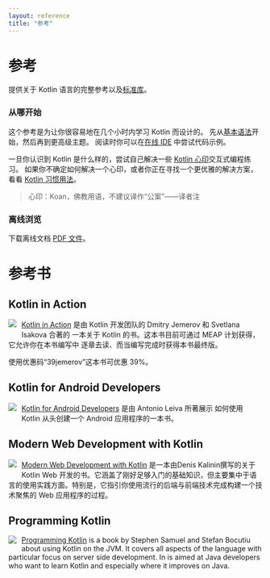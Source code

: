 ```yaml
---
layout: reference
title: "参考"
---
```


# 参考

提供关于 Kotlin 语言的完整参考以及[标准库](/api/latest/jvm/stdlib/index.html)。


### 从哪开始

这个参考是为让你很容易地在几个小时内学习 Kotlin 而设计的。
先从[基本语法](basic-syntax.html)开始，然后再到更高级主题。
阅读时你可以在[在线 IDE](http://try.kotlinlang.org/) 中尝试代码示例。

一旦你认识到 Kotlin 是什么样的，尝试自己解决一些 [Kotlin 心印](/docs/tutorials/koans.html)交互式编程练习。
如果你不确定如何解决一个心印，或者你正在寻找一个更优雅的解决方案，看看 [Kotlin 习惯用法](idioms.html)。
> 心印：Koan，佛教用语，不建议译作“公案”——译者注

### 离线浏览
下载离线文档 [PDF 文件](https://kotlin-zhcn.github.io/docs/kotlin-docs.pdf)。

# 参考书

## Kotlin in Action

   <a href="https://manning.com/books/kotlin-in-action"><img src="{{ site.baseurl }}/assets/images/Jemerov-Kotlin-MEAP-HI.png" style="float: left; margin-right: 10px; margin-bottom: 10px;"></a>

[Kotlin in Action](https://manning.com/books/kotlin-in-action) 是由 Kotlin 开发团队的 Dmitry Jemerov 和 Svetlana Isakova 合著的
一本关于 Kotlin 的书。这本书目前可通过 MEAP 计划获得，它允许你在本书编写中
逐章去读、而当编写完成时获得本书最终版。

使用优惠码“39jemerov”这本书可优惠 39%。

<h2 style="clear: left">Kotlin for Android Developers</h2>

  <a href="https://leanpub.com/kotlin-for-android-developers"><img src="{{ site.baseurl }}/assets/images/kotlin-for-android-developers.png" style="float: left; margin-right: 10px; margin-bottom: 10px;"></a>

[Kotlin for Android Developers](https://leanpub.com/kotlin-for-android-developers) 是由 Antonio Leiva 所著展示
如何使用 Kotlin 从头创建一个 Android 应用程序的一本书。

<h2 style="clear: left">Modern Web Development with Kotlin</h2>

  <a href="https://leanpub.com/modern-web-development-with-kotlin"><img src="{{ site.baseurl }}/assets/images/mwdwk.jpg" style="float: left; margin-right: 10px; margin-bottom: 10px;"></a>

[Modern Web Development with Kotlin](https://leanpub.com/modern-web-development-with-kotlin) 是一本由Denis Kalinin撰写的关于 Kotlin Web 开发的书。它涵盖了刚好足够入门的基础知识，但主要集中于语言的使用实践方面。特别是，它指引你使用流行的后端与前端技术完成构建一个技术聚焦的 Web 应用程序的过程。


<h2 style="clear: left">Programming Kotlin</h2>

  <a href="https://www.packtpub.com/application-development/programming-kotlin"><img src="{{ site.baseurl }}/assets/images/programming-kotlin.png" style="float: left; margin-right: 10px; margin-bottom: 10px;"></a>

[Programming Kotlin](https://www.packtpub.com/application-development/programming-kotlin) is a book by Stephen Samuel and Stefan Bocutiu about using Kotlin on the JVM. It covers all aspects of the language with particular focus on server side development. In is aimed at Java developers who want to learn Kotlin and especially where it improves on Java.
